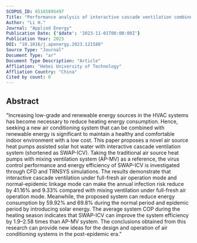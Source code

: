 ```yaml
---
SCOPUS_ID: 85165895497
Title: "Performance analysis of interactive cascade ventilation combined with solar energy for the epidemic prevention and control"
Author: "Li H."
Journal: "Applied Energy"
Publication Date: {'$date': '2023-11-01T00:00:00Z'}
Publication Year: 2023
DOI: "10.1016/j.apenergy.2023.121580"
Source Type: "Journal"
Document Type: "ar"
Document Type Description: "Article"
Affliation: "Hebei University of Technology"
Affliation Country: "China"
Cited by count: 0
---
```


## Abstract
"Increasing low-grade and renewable energy sources in the HVAC systems has become necessary to reduce heating energy consumption. Hence, seeking a new air conditioning system that can be combined with renewable energy is significant to maintain a healthy and comfortable indoor environment with a low cost. This paper proposes a novel air source heat pumps assisted solar hot water with interactive cascade ventilation system (shortened as SWAP-ICV). Taking the traditional air source heat pumps with mixing ventilation system (AP-MV) as a reference, the virus control performance and energy efficiency of SWAP-ICV is investigated through CFD and TRNSYS simulations. The results demonstrate that interactive cascade ventilation under full-fresh air operation mode and normal-epidemic linkage mode can make the annual infection risk reduce by 41.16% and 9.33% compared with mixing ventilation under full-fresh air operation mode. Meanwhile, the proposed system can reduce energy consumption by 59.92% and 69.8% during the normal period and epidemic period by introducing solar energy. The average system COP during the heating season indicates that SWAP-ICV can improve the system efficiency by 1.9–2.58 times than AP-MV system. The conclusions obtained from this research can provide new ideas for the design and operation of air conditioning systems in the post-epidemic era."
